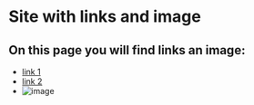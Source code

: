 # Site with links and image
## On this page you will find links  an image:

* [link 1](https://www.bulme.at)
* [link 2](https://www.google.com)
* ![image](https://github.githubassets.com/images/modules/logos_page/GitHub-Mark.png) 
